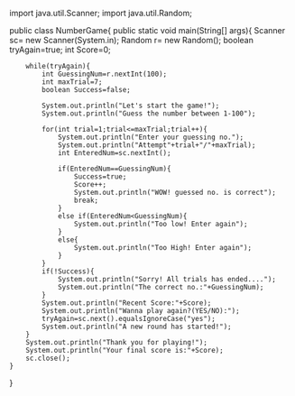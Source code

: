 import java.util.Scanner;
import java.util.Random;

public class NumberGame{
    public static void main(String[] args){
        Scanner sc= new Scanner(System.in);
        Random r= new Random();
        boolean tryAgain=true;
        int Score=0;

        while(tryAgain){
            int GuessingNum=r.nextInt(100);
            int maxTrial=7;
            boolean Success=false;

            System.out.println("Let's start the game!");
            System.out.println("Guess the number between 1-100");

            for(int trial=1;trial<=maxTrial;trial++){
                System.out.println("Enter your guessing no.");
                System.out.println("Attempt"+trial+"/"+maxTrial);
                int EnteredNum=sc.nextInt();

                if(EnteredNum==GuessingNum){
                    Success=true;
                    Score++;
                    System.out.println("WOW! guessed no. is correct");
                    break;
                }
                else if(EnteredNum<GuessingNum){
                    System.out.println("Too low! Enter again");
                }
                else{
                    System.out.println("Too High! Enter again");
                }
            }
            if(!Success){
                System.out.println("Sorry! All trials has ended....");
                System.out.println("The correct no.:"+GuessingNum);
            }
            System.out.println("Recent Score:"+Score);
            System.out.println("Wanna play again?(YES/NO):");
            tryAgain=sc.next().equalsIgnoreCase("yes");
            System.out.println("A new round has started!");
        }
        System.out.println("Thank you for playing!");
        System.out.println("Your final score is:"+Score);
        sc.close();
    }
}
